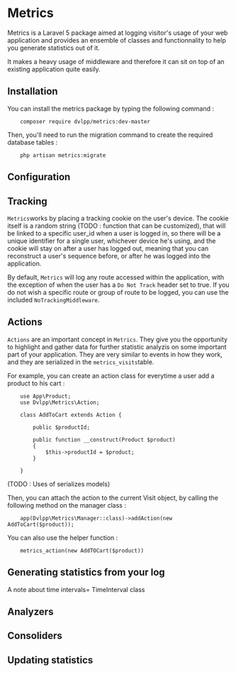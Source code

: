 # Metrics

Metrics is a Laravel 5 package aimed at logging visitor's usage of your web application and provides an ensemble of classes and functionnality to help you generate statistics out of it. 

It makes a heavy usage of middleware and therefore it can sit on top of an existing application quite easily. 

## Installation

You can install the metrics package by typing the following command :

```
    composer require dvlpp/metrics:dev-master
```

Then, you'll need to run the migration command to create the required database tables : 

```
    php artisan metrics:migrate
```

## Configuration



## Tracking

`Metrics`works by placing a tracking cookie on the user's device. The cookie itself is a random string (TODO : function that can be customized), that will be linked to a specific user_id when a user is logged in, so there will be a unique identifier for a single user, whichever device he's using, and the cookie will stay on after a user has logged out, meaning that you can reconstruct a user's sequence before, or after he was logged into the application. 

By default, `Metrics` will log any route accessed within the application, with the exception of when the user has a `Do Not Track` header set to true. If you do not wish a specific route or group of route to be logged, you can use the included `NoTrackingMiddleware`.

## Actions

`Actions` are an important concept in `Metrics`. They give you the opportunity to highlight and gather data for further statistic analyzis on some important part of your application. They are very similar to events in how they work, and they are serialized in the `metrics_visits`table.

For example, you can create an action class for everytime a user add a product to his cart :  

```
    use App\Product;
    use Dvlpp\Metrics\Action;

    class AddToCart extends Action {

        public $productId;

        public function __construct(Product $product)
        {
            $this->productId = $product;
        }

    }
```

(TODO : Uses of serializes models)

Then, you can attach the action to the current Visit object, by calling the following method on the manager class : 

```
    app(Dvlpp\Metrics\Manager::class)->addAction(new AddToCart($product));
```

You can also use the helper function :

```
    metrics_action(new AddTOCart($product))
```




## Generating statistics from your log

A note about time intervals= TimeInterval class

## Analyzers


## Consoliders


## Updating statistics
